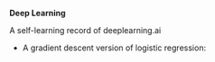 **Deep Learning**

A self-learning record of deeplearning.ai 

  - A gradient descent version of logistic regression:
      



